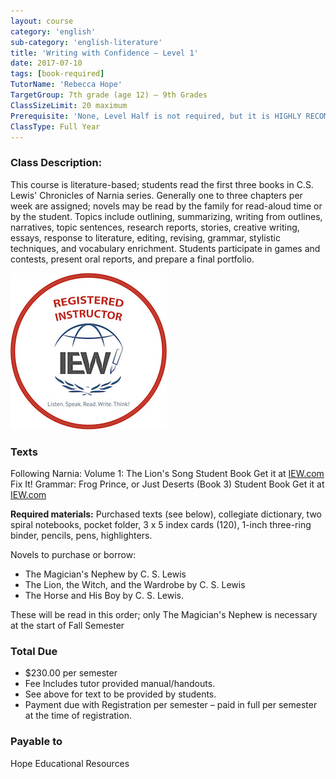 ```yaml
---
layout: course
category: 'english'
sub-category: 'english-literature'
title: 'Writing with Confidence – Level 1'
date: 2017-07-10
tags: [book-required]
TutorName: 'Rebecca Hope'
TargetGroup: 7th grade (age 12) – 9th Grades
ClassSizeLimit: 20 maximum
Prerequisite: 'None, Level Half is not required, but it is HIGHLY RECOMMENDED before Level 1'
ClassType: Full Year
---
```


### Class Description:
This course is literature-based; students read the first three books in C.S. Lewis' Chronicles of Narnia series. Generally one to three chapters per week are assigned; novels may be read by the family for read-aloud time or by the student. Topics include outlining, summarizing, writing from outlines, narratives, topic sentences, research reports, stories, creative writing, essays, response to literature, editing, revising, grammar, stylistic techniques, and vocabulary enrichment. Students participate in games and contests, present oral reports, and prepare a final portfolio.

![IEW Registered Instructor](/bios/images/Registered_RED.jpg)

### Texts
Following Narnia: Volume 1: The Lion's Song Student Book
Get it at [IEW.com](http://iewcom)
Fix It! Grammar: Frog Prince, or Just Deserts (Book 3) Student Book
Get it at [IEW.com](http://iewcom)

**Required materials:** Purchased texts (see below), collegiate dictionary, two spiral notebooks, pocket folder, 3 x 5 index cards (120), 1-inch three-ring binder, pencils, pens, highlighters.

Novels to purchase or borrow:
* The Magician's Nephew by C. S. Lewis
* The Lion, the Witch, and the Wardrobe by C. S. Lewis
* The Horse and His Boy by C. S. Lewis.

These will be read in this order; only The Magician's Nephew is necessary at the start of Fall Semester

### Total Due
* $230.00 per semester
* Fee Includes tutor provided manual/handouts.
* See above for text to be provided by students.
* Payment due with Registration per semester – paid in full per semester at the time of registration.

### Payable to
Hope Educational Resources
